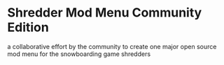 # Shredder Mod Menu Community Edition
 a collaborative effort by the community to create one major open source mod menu for the snowboarding game shredders
